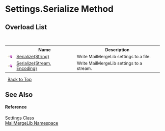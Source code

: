 # Settings.Serialize Method 
 


## Overload List
&nbsp;<table><tr><th></th><th>Name</th><th>Description</th></tr><tr><td>![Public method](media/pubmethod.gif "Public method")</td><td><a href="ec0b1090-a716-aa92-6671-d01c0d6bfbe4">Serialize(String)</a></td><td>
Write MailMergeLib settings to a file.</td></tr><tr><td>![Public method](media/pubmethod.gif "Public method")</td><td><a href="cfaffde9-4778-cafe-2cf5-36ddb8846fe3">Serialize(Stream, Encoding)</a></td><td>
Write MailMergeLib settings to a stream.</td></tr></table>&nbsp;
<a href="#settings.serialize-method">Back to Top</a>

## See Also


#### Reference
<a href="c729baba-1ab5-f705-3e5a-c7d37d604073">Settings Class</a><br /><a href="31c6ebbe-d683-7561-7308-5a5ee1f76bf5">MailMergeLib Namespace</a><br />